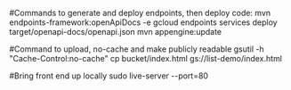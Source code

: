 #Commands to generate and deploy endpoints, then deploy code:
	mvn endpoints-framework:openApiDocs -e
	gcloud endpoints services deploy target/openapi-docs/openapi.json
	mvn appengine:update

#Command to upload, no-cache and make publicly readable
	gsutil -h "Cache-Control:no-cache" cp bucket/index.html gs://list-demo/index.html

#Bring front end up locally
	sudo live-server --port=80